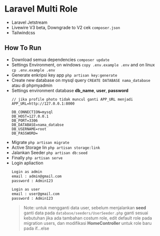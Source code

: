 # Laravel Multi Role

- Laravel Jetstream
- Livewire V3 beta, Downgrade to V2 cek `composer.json`
- Tailwindcss

## How To Run

- Download semua dependencies `composer update `
- Settings Environment, on windows `copy .env.example .env` and on linux `cp .env.example .env`
- Generate enkripsi key app `php artisan key:generate`
- Create new database on mysql query `CREATE DATABASE nama_database` atau di phpmyadmin
- Settings environment database **db_name**, **user**, **password**
  ```env
  // jika profile photo tidak muncul ganti APP_URL menjadi
  APP_URL=http://127.0.0.1:8000

  DB_CONNECTION=mysql
  DB_HOST=127.0.0.1
  DB_PORT=3306
  DB_DATABASE=nama_databse
  DB_USERNAME=root
  DB_PASSWORD=
  ```
- Migrate `php artisan migrate`
- Active Storage lin `php artisan storage:link`
- Jalankan Seeder `php artisan db:seed`
- Finally `php artisan serve`
- Login apliaction
  ```txt
  Login as admin
  email : admin@gmail.com
  password : Admin123
  
  Login as user
  email : user@gmail.com
  password : Admin123
  ```
  > Note: untuk mengganti data user, sebelum menjalankan **seed** ganti data pada `database/seeders/UserSeeder.php` ganti sesuai kebutuhan jika ada tambahan costum role, edit default role pada migration users, dan modifikasi **HomeController** untuk role baru pada if...else


